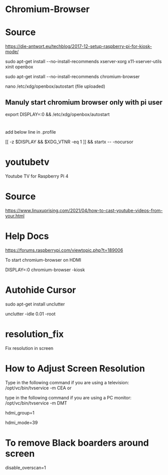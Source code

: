 
# Chromium-Browser
# Source
https://die-antwort.eu/techblog/2017-12-setup-raspberry-pi-for-kiosk-mode/

sudo apt-get install --no-install-recommends xserver-xorg x11-xserver-utils xinit openbox

sudo apt-get install --no-install-recommends chromium-browser

nano /etc/xdg/openbox/autostart  (file uploaded)

## Manuly start chromium browser only with pi user
export DISPLAY=:0 && /etc/xdg/openbox/autostart

# #
add below line in .profile 
 
[[ -z $DISPLAY && $XDG_VTNR -eq 1 ]] && startx -- -nocursor


# youtubetv
Youtube TV for Raspberry Pi 4

# Source
https://www.linuxuprising.com/2021/04/how-to-cast-youtube-videos-from-your.html

# Help Docs
https://forums.raspberrypi.com/viewtopic.php?t=189006

To start chromium-browser on HDMI

DISPLAY=:0 chromium-browser -kiosk

# Autohide Cursor
sudo apt-get install unclutter

unclutter -idle 0.01 -root


# resolution_fix
Fix resolution in screen

# How to Adjust Screen Resolution

Type in the following command if you are using a television: /opt/vc/bin/tvservice -m CEA or

type in the following command if you are using a PC monitor: /opt/vc/bin/tvservice -m DMT

hdmi_group=1

hdmi_mode=39


# To remove Black boarders around screen
disable_overscan=1
